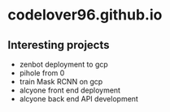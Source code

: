 # codelover96.github.io

## Interesting projects
* zenbot deployment to gcp
* pihole from 0
* train Mask RCNN on gcp
* alcyone front end deployment
* alcyone back end API development
